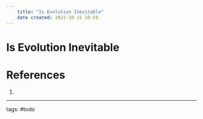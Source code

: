```yaml
---
	title: "Is Evolution Inevitable"
	date created: 2021-10-31 10:59
---
```

# Is Evolution Inevitable


# References
1. 

---
tags: #todo